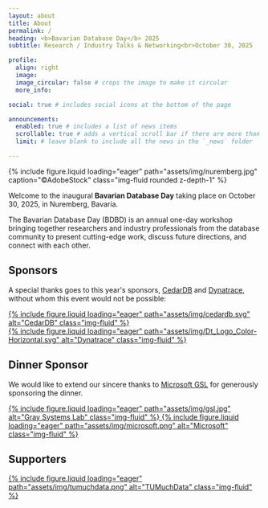 ```yaml
---
layout: about
title: About
permalink: /
heading: <b>Bavarian Database Day</b> 2025
subtitle: Research / Industry Talks & Networking<br>October 30, 2025

profile:
  align: right
  image: 
  image_circular: false # crops the image to make it circular
  more_info: 

social: true # includes social icons at the bottom of the page

announcements:
  enabled: true # includes a list of news items
  scrollable: true # adds a vertical scroll bar if there are more than 3 news items
  limit: # leave blank to include all the news in the `_news` folder

---
```


{% include figure.liquid loading="eager" path="assets/img/nuremberg.jpg" caption="©AdobeStock" class="img-fluid rounded z-depth-1" %}

Welcome to the inaugural **Bavarian Database Day** taking place on October 30, 2025, in Nuremberg, Bavaria.

The Bavarian Database Day (BDBD) is an annual one-day workshop bringing together researchers and industry professionals from the database community to present cutting-edge work, discuss future directions, and connect with each other.


## Sponsors

A special thanks goes to this year's sponsors, [CedarDB](https://cedardb.com/) and [Dynatrace](https://www.dynatrace.com/), without whom this event would not be possible:

<div class="mx-auto d-block col-sm-5 my-5">
<a href="https://cedardb.com/">
{% include figure.liquid loading="eager" path="assets/img/cedardb.svg" alt="CedarDB" class="img-fluid" %}
</a>
</div>

<div class="mx-auto d-block col-sm-6 my-5">
<a href="https://www.dynatrace.com/">
{% include figure.liquid loading="eager" path="assets/img/Dt_Logo_Color-Horizontal.svg" alt="Dynatrace" class="img-fluid" %}
</a>
</div>


## Dinner Sponsor

We would like to extend our sincere thanks to [Microsoft GSL](https://www.microsoft.com/en-us/research/group/gray-systems-lab/) for generously sponsoring the dinner.
<div class="mx-auto d-block col-sm-6 my-5 d-flex align-items-center" style="gap: 1rem;">
  <a href="https://www.microsoft.com/en-us/research/group/gray-systems-lab/" class="d-flex align-items-center" style="box-shadow: none;">
    {% include figure.liquid loading="eager" path="assets/img/gsl.jpg" alt="Gray Systems Lab" class="img-fluid" %}
    {% include figure.liquid loading="eager" path="assets/img/microsoft.png" alt="Microsoft" class="img-fluid" %}
  </a>
</div>


## Supporters

<div class="mx-auto d-block col-sm-5 my-5">
<a href="http://tumuchdata.club/">
{% include figure.liquid loading="eager" path="assets/img/tumuchdata.png" alt="TUMuchData" class="img-fluid" %}
</a>
</div>